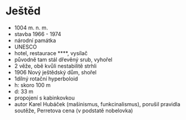 # Ještěd

* 1004 m. n. m.
* stavba 1966 - 1974
* národní památka
* UNESCO
* hotel, restaurace ****, vysílač
* původně tam stál dřevěný srub, vyhořel
* 2 věže, obě kvůli nestabilitě strhli
* 1906 Nový ještědský dům, shořel
* 1dílný rotační hyperboloid
* h: skoro 100 m
* d: 33 m
* propojení s kabinkovkou
* autor Karel Hubáček (mašinismus, funkcinalismus), porušil pravidla soutěže, Perretova cena (v podstatě nobelovka)